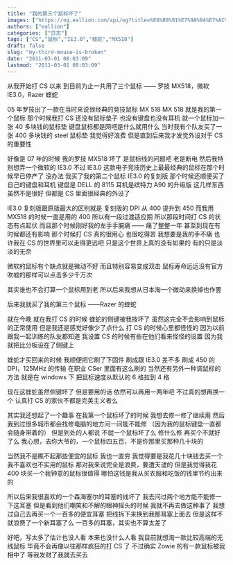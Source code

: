 ```yaml
---
title: "我的第三个鼠标坏了"
images: ["https://og.eallion.com/api/og?title=%E6%88%91%E7%9A%84%E7%AC%AC%E4%B8%89%E4%B8%AA%E9%BC%A0%E6%A0%87%E5%9D%8F%E4%BA%86"]
authors: ["eallion"]
categories: ["日志"]
tags: ["CS","鼠标","IE3.0","蝰蛇","MX518"]
draft: false
slug: "my-third-mouse-is-broken"
date: "2011-03-01 08:03:09"
lastmod: "2011-03-01 08:03:09"
---
```


从我开始打 CS 以来
到目前为止一共用了三个鼠标
—— 罗技 MX518，微软 IE3.0，Razer 蝰蛇

05 年罗技出了一款在当时来说很经典的竞技鼠标 MX 518
MX 518 就是我的第一个鼠标
那个时候我打 CS 还没有鼠标垫子
也没有键盘也没有耳机
就一个鼠标加一张 40 多块钱的鼠标垫
键盘鼠标都是网吧是什么就用什么
当时我有个队友买了一张 400 多块钱的 steel 鼠标垫
我觉得好浪费
但是直到后来我才发觉外设对于 CS 的重要性

好像是 07 年的时候
我的罗技 MX518 坏了
是鼠标线的问题吧
老是断电
然后我特别想弄一个微软的 IE3.0
不过 IE3.0 这款电子竞技历史上最最经典的鼠标在那个时候早已停产了
没办法
我买了我的第二个鼠标 IE3.0 的复刻版
那个时候还顺便买了自己的键盘和耳机
键盘是 DELL 的 8115
耳机是缤特力 A90 的升级版
这几样东西虽然不是很好
但都是 CS 里面很经典的外设了

IE3.0 复刻版跟原版最大的区别就是
复刻版的 DPI 从 400 提升到 450
而我用 MX518 的时候一直是用的 400
所以有一段过渡适应期
所以那段时间打 CS 的状态有点起伏
而且那个时候刚好我的左手手腕痛
—— 痛了整整一年
甚至到现在有时候都还有影响
那个时候打 CS 真的很用心
也很吃得苦
我想要是我的手不痛
也许我在 CS 的世界里可以走得更远吧
只是这个世界上真的没有如果的
有的只是淡淡的无奈

微软的鼠标有个缺点就是微动不好
而且特别容易变成双击
鼠标寿命远远没有官方吹嘘的那样可以点击多少千万次

其实谁也不会打算一个鼠标用到老
所以后来我想从日本淘一个微动来换掉也作罢

后来我就买了我的第三个鼠标
——Razer 的蝰蛇

就在今晚
就在我打 CS 的时候
蝰蛇的侧键被我按坏了
虽然这完全不会影响到鼠标的正常使用
但是我还是感觉好像少了点什么
打 CS 的时候心里都怪怪的
因为以前跟我一起训练的队友都知道
我设置 CS 的时候有些在他们看来怪怪的设置
因为我就把比分板设在了侧键上

蝰蛇才买回来的时候
我顺便把它刷了下固件
刷成跟 IE3.0 差不多
刷成 450 的 DPI，125MHz 的传输
在职业 CSer 里面有这么刷的
当然还有另外一种调鼠标的方法
就是在 windows 下
把鼠标速度从默认的 6 格拉到 4 格

现在这蝰蛇虽然侧键坏了
但是要用的话
依然可以再用一两年吧
不过真的想再换一个
认真打 CS 的家伙不都是完美主义者么

其实我还想起了一个趣事
在我第一个鼠标坏了的时候
我想去修一修了继续用
然后我到过很多城市都会找修电脑的地方问一问能不能修
（因为我的鼠标键盘一直都会随身带着的）
但是到处的人都说
不就一个鼠标坏了么
修什么修
再买个不就好了么
我心想，去你大爷的，一个鼠标四五百，不是你那里买那种几十块的

当然我不是瞧不起那些便宜的鼠标
我也一直穷
我觉得要是我花几十块钱去买一个我不喜欢也不实用的鼠标
那对我来说完全是浪费，要遭天谴的
但是我觉得我花 400 块买一个我钟意的鼠标很值得
哪怕这钱是我从买衣服和吃饭的钱里节约出来的

所以后来我很喜欢的一个森海塞尔的耳塞的线坏了
我去问过两个地方能不能修一下这耳塞
但是看到他们嘲笑和不解的眼神摇头的时候
我就不再去做这种事了
我想过自己去再买一个一百多的便宜耳塞
把线拆下来换到我那耳塞上面去
但是这样不就浪费了一个新耳塞了么
一百多的耳塞，其实也不算太差了

好吧，写太多了估计也没人看
本来也没什么人看
我目前就想淘一款比较高端的无线鼠标
毕竟不会再像以往那样疯狂的打 CS 了
不过确实 Zowie 的有一款鼠标被我相中了
等我发财了我就去买去

